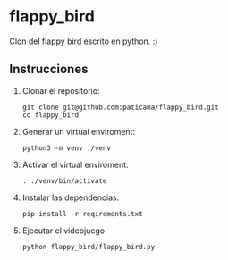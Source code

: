 # flappy_bird
Clon del flappy bird escrito en python. :)

## Instrucciones
1. Clonar el repositorio:
   ```
   git clone git@github.com:paticama/flappy_bird.git
   cd flappy_bird
   ```
1. Generar un virtual enviroment:

   ```
   python3 -m venv ./venv
   ```
1. Activar el virtual enviroment:

   ```
   . ./venv/bin/activate
   ```
1. Instalar las dependencias:
   ```
   pip install -r reqirements.txt
   ```
1. Ejecutar el videojuego
   ```
   python flappy_bird/flappy_bird.py
   ```
